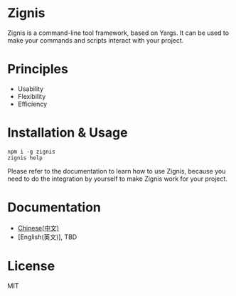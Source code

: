 # Zignis

Zignis is a command-line tool framework, based on Yargs. It can be used to make your commands and scripts interact with your project.

# Principles

- Usability
- Flexibility
- Efficiency

# Installation & Usage

```
npm i -g zignis
zignis help
```

Please refer to the documentation to learn how to use Zignis, because you need to do the integration by yourself to make Zignis work for your project.

# Documentation

- [Chinese(中文)](https://zhike-team.github.io/zignis/)
- [English(英文)], TBD

# License

MIT